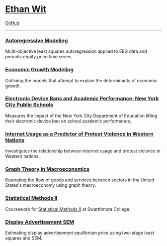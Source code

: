 # [Ethan Wit](https://ethan-wit.github.io)

[GitHub](https://github.com/ethan-wit)

---

### [Autoregressive Modeling](https://ethan-wit.github.io/Autoregressive_Modeling.html)

Multi-objective least squares autoregression applied to EEG data and periodic equity price time series.

### [Economic Growth Modeling](https://ethan-wit.github.io/Economic_Growth.html)

Outlining the models that attempt to explain the determinants of economic growth.

### [Electronic Device Bans and Academic Performance: New York City Public Schools](ethan-wit.github.io/EDB_NYC_AP.html)

Measures the impact of the New York City Department of Education lifting their electronic device ban on school academic performance.

### [Internet Usage as a Predictor of Protest Violence in Western Nations](https://ethan-wit.github.io/Internet_Use_Protest.html)

Investigates the relationship between internet usage and protest violence in Western nations.

### [Graph Theory in Macroeconomics](https://ethan-wit.github.io/macro_graph.html)

Illustrating the flow of goods and services between sectors in the United States's macroeconomy using graph theory.

### [Statistical Methods II](https://ethan-wit.github.io/Statistical_Methods_II.html)

Coursework for [Statistical Methods II](https://bit.ly/2FdL7oY) at Swarthmore College.

### [Display Advertisement SEM](https://ethan-wit.github.io/SEM_Display_Advertising.pdf)

Estimating display advertisement equilibrium price using two-stage least squares and SEM.
